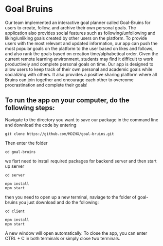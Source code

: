 # Goal Bruins
Our team implemented an interactive goal planner called Goal-Bruins for users to create, follow, and archive their own personal goals. The application also provides social features such as following/unfollowing and liking/unliking goals created by other users on the platform. To provide users with the most relevant and updated information, our app can push the most popular goals on the platform to the user based on likes and follows, and also rank the goals based on creation time/alphabetical order.
Given the current remote learning environment, students may find it difficult to work productively and complete personal goals on time. Our app is designed to allow users to keep track of their own personal and academic goals while socializing with others. It also provides a positive sharing platform where all Bruins can join together and encourage each other to overcome procrastination and complete their goals!
<h2> To run the app on your computer, do the following steps: </h2>
Navigate to the directory you want to save our package in the command line and download the code by entering

```
git clone https://github.com/MDZHX/goal-bruins.git
```
Then enter the folder

```
cd goal-bruins
```

we fisrt need to install required packages for backend server and then start up server

```
cd server
```
```
npm install
npm start
```
then you need to open up a new terminal, naviage to the folder of goal-bruins you just download and do the following:
```
cd client
```
```
npm install
npm start
```
A new window will open automatically.
To close the app, you can enter CTRL + C in both terminals or simply close two terminals.
